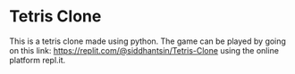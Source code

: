 # Tetris Clone
 This is a tetris clone made using python. The game can be played by going on this link: https://replit.com/@siddhantsin/Tetris-Clone using the online platform repl.it.
